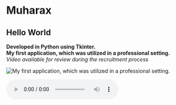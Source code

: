 # Muharax
## Hello World

**Developed in Python using Tkinter.**  
**My first application, which was utilized in a professional setting.**  
*Video available for review during the recruitment process*  

![My first application, which was utilized in a professional setting.](https://i.ibb.co/kDFTnnC/gfdgfdfgdgdf.jpg)  

<audio controls>
  <source src="Muharax.mp3" type="audio/mp3">
  Twoja przeglądarka nie obsługuje elementu audio.
</audio>

 
